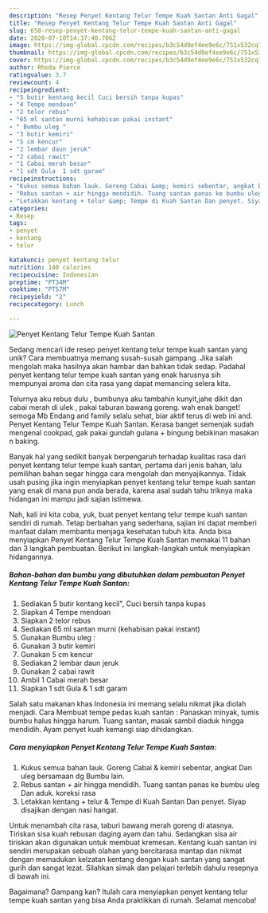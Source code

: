 ```yaml
---
description: "Resep Penyet Kentang Telur Tempe Kuah Santan Anti Gagal"
title: "Resep Penyet Kentang Telur Tempe Kuah Santan Anti Gagal"
slug: 658-resep-penyet-kentang-telur-tempe-kuah-santan-anti-gagal
date: 2020-07-10T14:37:40.706Z
image: https://img-global.cpcdn.com/recipes/b3c54d9ef4ee9e6c/751x532cq70/penyet-kentang-telur-tempe-kuah-santan-foto-resep-utama.jpg
thumbnail: https://img-global.cpcdn.com/recipes/b3c54d9ef4ee9e6c/751x532cq70/penyet-kentang-telur-tempe-kuah-santan-foto-resep-utama.jpg
cover: https://img-global.cpcdn.com/recipes/b3c54d9ef4ee9e6c/751x532cq70/penyet-kentang-telur-tempe-kuah-santan-foto-resep-utama.jpg
author: Rhoda Pierce
ratingvalue: 3.7
reviewcount: 4
recipeingredient:
- "5 butir kentang kecil Cuci bersih tanpa kupas"
- "4 Tempe mendoan"
- "2 telor rebus"
- "65 ml santan murni kehabisan pakai instant"
- " Bumbu uleg "
- "3 butir kemiri"
- "5 cm kencur"
- "2 lembar daun jeruk"
- "2 cabai rawit"
- "1 Cabai merah besar"
- "1 sdt Gula  1 sdt garam"
recipeinstructions:
- "Kukus semua bahan lauk. Goreng Cabai &amp; kemiri sebentar, angkat Dan uleg bersamaan dg Bumbu lain."
- "Rebus santan + air hingga mendidih. Tuang santan panas ke bumbu uleg Dan aduk. koreksi rasa"
- "Letakkan kentang + telur &amp; Tempe di Kuah Santan Dan penyet. Siyap disajikan dengan nasi hangat."
categories:
- Resep
tags:
- penyet
- kentang
- telur

katakunci: penyet kentang telur 
nutrition: 140 calories
recipecuisine: Indonesian
preptime: "PT34M"
cooktime: "PT57M"
recipeyield: "2"
recipecategory: Lunch

---
```



![Penyet Kentang Telur Tempe Kuah Santan](https://img-global.cpcdn.com/recipes/b3c54d9ef4ee9e6c/751x532cq70/penyet-kentang-telur-tempe-kuah-santan-foto-resep-utama.jpg)

Sedang mencari ide resep penyet kentang telur tempe kuah santan yang unik? Cara membuatnya memang susah-susah gampang. Jika salah mengolah maka hasilnya akan hambar dan bahkan tidak sedap. Padahal penyet kentang telur tempe kuah santan yang enak harusnya sih mempunyai aroma dan cita rasa yang dapat memancing selera kita.

Telurnya aku rebus dulu , bumbunya aku tambahin kunyit,jahe dikit dan cabai merah di ulek , pakai taburan bawang goreng. wah enak banget! semoga Mb Endang and family selalu sehat, biar aktif terus di web ini and. Penyet Kentang Telur Tempe Kuah Santan. Kerasa banget semenjak sudah mengenal cookpad, gak pakai gundah gulana + bingung bebikinan masakan n baking.

Banyak hal yang sedikit banyak berpengaruh terhadap kualitas rasa dari penyet kentang telur tempe kuah santan, pertama dari jenis bahan, lalu pemilihan bahan segar hingga cara mengolah dan menyajikannya. Tidak usah pusing jika ingin menyiapkan penyet kentang telur tempe kuah santan yang enak di mana pun anda berada, karena asal sudah tahu triknya maka hidangan ini mampu jadi sajian istimewa.


Nah, kali ini kita coba, yuk, buat penyet kentang telur tempe kuah santan sendiri di rumah. Tetap berbahan yang sederhana, sajian ini dapat memberi manfaat dalam membantu menjaga kesehatan tubuh kita. Anda bisa menyiapkan Penyet Kentang Telur Tempe Kuah Santan memakai 11 bahan dan 3 langkah pembuatan. Berikut ini langkah-langkah untuk menyiapkan hidangannya.

<!--inarticleads1-->

##### Bahan-bahan dan bumbu yang dibutuhkan dalam pembuatan Penyet Kentang Telur Tempe Kuah Santan:

1. Sediakan 5 butir kentang kecil&#34;, Cuci bersih tanpa kupas
1. Siapkan 4 Tempe mendoan
1. Siapkan 2 telor rebus
1. Sediakan 65 ml santan murni (kehabisan pakai instant)
1. Gunakan  Bumbu uleg :
1. Gunakan 3 butir kemiri
1. Gunakan 5 cm kencur
1. Sediakan 2 lembar daun jeruk
1. Gunakan 2 cabai rawit
1. Ambil 1 Cabai merah besar
1. Siapkan 1 sdt Gula &amp; 1 sdt garam


Salah satu makanan khas Indonesia ini memang selalu nikmat jika diolah menjadi. Cara Membuat tempe pedas kuah santan : Panaskan minyak, tumis bumbu halus hingga harum. Tuang santan, masak sambil diaduk hingga mendidih. Ayam penyet kuah kemangi siap dihidangkan. 

<!--inarticleads2-->

##### Cara menyiapkan Penyet Kentang Telur Tempe Kuah Santan:

1. Kukus semua bahan lauk. Goreng Cabai &amp; kemiri sebentar, angkat Dan uleg bersamaan dg Bumbu lain.
1. Rebus santan + air hingga mendidih. Tuang santan panas ke bumbu uleg Dan aduk. koreksi rasa
1. Letakkan kentang + telur &amp; Tempe di Kuah Santan Dan penyet. Siyap disajikan dengan nasi hangat.


Untuk menambah cita rasa, taburi bawang merah goreng di atasnya. Tiriskan sisa kuah rebusan daging ayam dan tahu. Sedangkan sisa air tiriskan akan digunakan untuk membuat kremesan. Kentang kuah santan ini sendiri merupakan sebuah olahan yang bercitarasa mantap dan nikmat dengan memadukan kelzatan kentang dengan kuah santan yang sangat gurih dan sangat lezat. Silahkan simak dan pelajari terlebih dahulu resepnya di bawah ini. 

Bagaimana? Gampang kan? Itulah cara menyiapkan penyet kentang telur tempe kuah santan yang bisa Anda praktikkan di rumah. Selamat mencoba!
